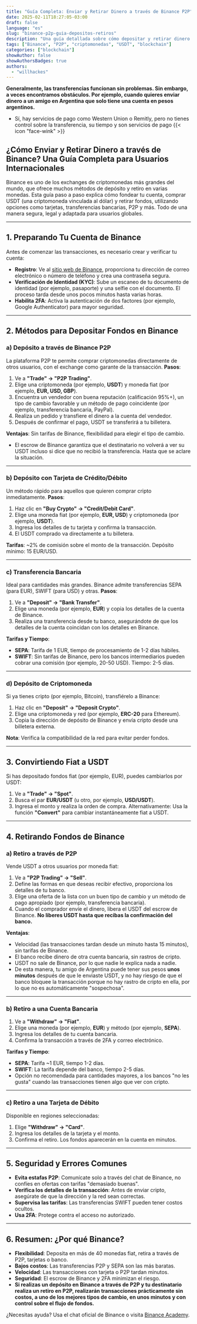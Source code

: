 ```yaml
---
title: "Guía Completa: Enviar y Retirar Dinero a través de Binance P2P"
date: 2025-02-11T18:27:05-03:00
draft: false
language: "es"
slug: "binance-p2p-guia-depositos-retiros"
description: "Una guía detallada sobre cómo depositar y retirar dinero de forma segura a través de Binance P2P. Conoce todos los métodos y sus ventajas."
tags: ["Binance", "P2P", "criptomonedas", "USDT", "blockchain"]
categories: ["blockchain"]
showAuthor: false
showAuthorsBadges: true
authors:
  - "willhackes"
---
```


**Generalmente, las transferencias funcionan sin problemas. Sin embargo, a veces encontramos obstáculos. Por ejemplo, cuando quieres enviar dinero a un amigo en Argentina que solo tiene una cuenta en pesos argentinos.**
- Sí, hay servicios de pago como Western Union o Remitly, pero no tienes control sobre la transferencia, su tiempo y son servicios de pago {{< icon "face-wink" >}}

## **¿Cómo Enviar y Retirar Dinero a través de Binance? Una Guía Completa para Usuarios Internacionales**
Binance es uno de los exchanges de criptomonedas más grandes del mundo, que ofrece muchos métodos de depósito y retiro en varias monedas. Esta guía paso a paso explica cómo fondear tu cuenta, comprar USDT (una criptomoneda vinculada al dólar) y retirar fondos, utilizando opciones como tarjetas, transferencias bancarias, P2P y más. Todo de una manera segura, legal y adaptada para usuarios globales.

---

## **1. Preparando Tu Cuenta de Binance**
Antes de comenzar las transacciones, es necesario crear y verificar tu cuenta:
- **Registro**: Ve al [sitio web de Binance](https://www.binance.com), proporciona tu dirección de correo electrónico o número de teléfono y crea una contraseña segura.
- **Verificación de Identidad (KYC)**: Sube un escaneo de tu documento de identidad (por ejemplo, pasaporte) y una selfie con el documento. El proceso tarda desde unos pocos minutos hasta varias horas.
- **Habilita 2FA**: Activa la autenticación de dos factores (por ejemplo, Google Authenticator) para mayor seguridad.

---

## **2. Métodos para Depositar Fondos en Binance**
### **a) Depósito a través de Binance P2P**
La plataforma P2P te permite comprar criptomonedas directamente de otros usuarios, con el exchange como garante de la transacción.
**Pasos**:
1. Ve a **"Trade" → "P2P Trading"**.
2. Elige una criptomoneda (por ejemplo, **USDT**) y moneda fiat (por ejemplo, **EUR, USD, GBP**).
3. Encuentra un vendedor con buena reputación (calificación 95%+), un tipo de cambio favorable y un método de pago coincidente (por ejemplo, transferencia bancaria, PayPal).
4. Realiza un pedido y transfiere el dinero a la cuenta del vendedor.
5. Después de confirmar el pago, USDT se transferirá a tu billetera.

**Ventajas**: Sin tarifas de Binance, flexibilidad para elegir el tipo de cambio.
- El escrow de Binance garantiza que el destinatario no volverá a ver su USDT incluso si dice que no recibió la transferencia. Hasta que se aclare la situación.
---

### **b) Depósito con Tarjeta de Crédito/Débito**
Un método rápido para aquellos que quieren comprar cripto inmediatamente.
**Pasos**:
1. Haz clic en **"Buy Crypto" → "Credit/Debit Card"**.
2. Elige una moneda fiat (por ejemplo, **EUR, USD**) y criptomoneda (por ejemplo, **USDT**).
3. Ingresa los detalles de tu tarjeta y confirma la transacción.
4. El USDT comprado va directamente a tu billetera.

**Tarifas**: ~2% de comisión sobre el monto de la transacción. Depósito mínimo: 15 EUR/USD.

---

### **c) Transferencia Bancaria**
Ideal para cantidades más grandes. Binance admite transferencias SEPA (para EUR), SWIFT (para USD) y otras.
**Pasos**:
1. Ve a **"Deposit" → "Bank Transfer"**.
2. Elige una moneda (por ejemplo, **EUR**) y copia los detalles de la cuenta de Binance.
3. Realiza una transferencia desde tu banco, asegurándote de que los detalles de la cuenta coincidan con los detalles en Binance.

**Tarifas y Tiempo**:
- **SEPA**: Tarifa de 1 EUR, tiempo de procesamiento de 1-2 días hábiles.
- **SWIFT**: Sin tarifas de Binance, pero los bancos intermediarios pueden cobrar una comisión (por ejemplo, 20-50 USD). Tiempo: 2-5 días.

---

### **d) Depósito de Criptomoneda**
Si ya tienes cripto (por ejemplo, Bitcoin), transfiérelo a Binance:
1. Haz clic en **"Deposit" → "Deposit Crypto"**.
2. Elige una criptomoneda y red (por ejemplo, **ERC-20** para Ethereum).
3. Copia la dirección de depósito de Binance y envía cripto desde una billetera externa.

**Nota**: Verifica la compatibilidad de la red para evitar perder fondos.

---

## **3. Convirtiendo Fiat a USDT**
Si has depositado fondos fiat (por ejemplo, EUR), puedes cambiarlos por USDT:
1. Ve a **"Trade" → "Spot"**.
2. Busca el par **EUR/USDT** (u otro, por ejemplo, **USD/USDT**).
3. Ingresa el monto y realiza la orden de compra.
Alternativamente: Usa la función **"Convert"** para cambiar instantáneamente fiat a USDT.

---

## **4. Retirando Fondos de Binance**
### **a) Retiro a través de P2P**
Vende USDT a otros usuarios por moneda fiat:
1. Ve a **"P2P Trading" → "Sell"**.
2. Define las formas en que deseas recibir efectivo, proporciona los detalles de tu banco.
3. Elige una oferta de la lista con un buen tipo de cambio y un método de pago apropiado (por ejemplo, transferencia bancaria).
4. Cuando el comprador envíe el dinero, libera el USDT del escrow de Binance. **No liberes USDT hasta que recibas la confirmación del banco.**

**Ventajas**:
- Velocidad (las transacciones tardan desde un minuto hasta 15 minutos), sin tarifas de Binance.
- El banco recibe dinero de otra cuenta bancaria, sin rastros de cripto.
- USDT no sale de Binance, por lo que nadie le explica nada a nadie.
- De esta manera, tu amigo de Argentina puede tener sus pesos **unos minutos** después de que le enviaste USDT, y no hay riesgo de que el banco bloquee la transacción porque no hay rastro de cripto en ella, por lo que no es automáticamente "sospechosa".
---

### **b) Retiro a una Cuenta Bancaria**
1. Ve a **"Withdraw" → "Fiat"**.
2. Elige una moneda (por ejemplo, **EUR**) y método (por ejemplo, **SEPA**).
3. Ingresa los detalles de tu cuenta bancaria.
4. Confirma la transacción a través de 2FA y correo electrónico.

**Tarifas y Tiempo**:
- **SEPA**: Tarifa ~1 EUR, tiempo 1-2 días.
- **SWIFT**: La tarifa depende del banco, tiempo 2-5 días.
- Opción no recomendada para cantidades mayores, a los bancos "no les gusta" cuando las transacciones tienen algo que ver con cripto.
---

### **c) Retiro a una Tarjeta de Débito**
Disponible en regiones seleccionadas:
1. Elige **"Withdraw" → "Card"**.
2. Ingresa los detalles de la tarjeta y el monto.
3. Confirma el retiro. Los fondos aparecerán en la cuenta en minutos.

---

## **5. Seguridad y Errores Comunes**
- **Evita estafas P2P**: Comunícate solo a través del chat de Binance, no confíes en ofertas con tarifas "demasiado buenas".
- **Verifica los detalles de la transacción**: Antes de enviar cripto, asegúrate de que la dirección y la red sean correctas.
- **Supervisa las tarifas**: Las transferencias SWIFT pueden tener costos ocultos.
- **Usa 2FA**: Protege contra el acceso no autorizado.

---

## **6. Resumen: ¿Por qué Binance?**
- **Flexibilidad**: Deposita en más de 40 monedas fiat, retira a través de P2P, tarjetas o banco.
- **Bajos costos**: Las transferencias P2P y SEPA son las más baratas.
- **Velocidad**: Las transacciones con tarjeta o P2P tardan minutos.
- **Seguridad**: El escrow de Binance y 2FA minimizan el riesgo.
- **Si realizas un depósito en Binance a través de P2P y tu destinatario realiza un retiro en P2P, realizarán transacciones prácticamente sin costos, a uno de los mejores tipos de cambio, en unos minutos y con control sobre el flujo de fondos.**

¿Necesitas ayuda? Usa el chat oficial de Binance o visita [Binance Academy](https://academy.binance.com).
